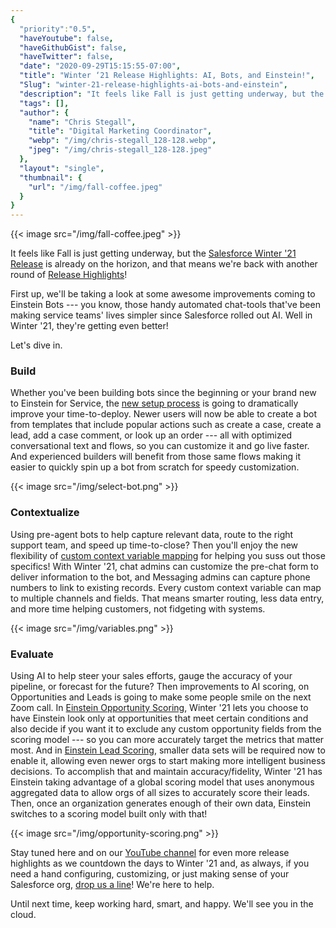 ```yaml
---
{
  "priority":"0.5",
  "haveYoutube": false,
  "haveGithubGist": false,
  "haveTwitter": false,
  "date": "2020-09-29T15:15:55-07:00",
  "title": "Winter ‘21 Release Highlights: AI, Bots, and Einstein!",
  "Slug": "winter-21-release-highlights-ai-bots-and-einstein",
  "description": "It feels like Fall is just getting underway, but the Salesforce Winter ’21 Release is already on the horizon, and that means we’re back…",
  "tags": [],
  "author": {
    "name": "Chris Stegall",
    "title": "Digital Marketing Coordinator",
    "webp": "/img/chris-stegall_128-128.webp",
    "jpeg": "/img/chris-stegall_128-128.jpeg"
  },
  "layout": "single",
  "thumbnail": {
    "url": "/img/fall-coffee.jpeg"
  }
}
---
```



{{< image src="/img/fall-coffee.jpeg" >}}

It feels like Fall is just getting underway, but the [Salesforce Winter '21 Release](https://releasenotes.docs.salesforce.com/en-us/winter21/release-notes/salesforce_release_notes.htm) is already on the horizon, and that means we're back with another round of [Release Highlights](https://medium.com/creme-de-la-crm/tagged/release-highlights)!

First up, we'll be taking a look at some awesome improvements coming to Einstein Bots --- you know, those handy automated chat-tools that've been making service teams' lives simpler since Salesforce rolled out AI. Well in Winter '21, they're getting even better!

Let's dive in.

### Build

Whether you've been building bots since the beginning or your brand new to Einstein for Service, the [new setup process](https://releasenotes.docs.salesforce.com/en-us/winter21/release-notes/rn_einstein_bots_template.htm) is going to dramatically improve your time-to-deploy. Newer users will now be able to create a bot from templates that include popular actions such as create a case, create a lead, add a case comment, or look up an order --- all with optimized conversational text and flows, so you can customize it and go live faster. And experienced builders will benefit from those same flows making it easier to quickly spin up a bot from scratch for speedy customization.

{{< image src="/img/select-bot.png" >}}

### Contextualize

Using pre-agent bots to help capture relevant data, route to the right support team, and speed up time-to-close? Then you'll enjoy the new flexibility of [custom context variable mapping](https://releasenotes.docs.salesforce.com/en-us/winter21/release-notes/rn_einstein_bots_custom_context_variables.htm) for helping you suss out those specifics! With Winter '21, chat admins can customize the pre-chat form to deliver information to the bot, and Messaging admins can capture phone numbers to link to existing records. Every custom context variable can map to multiple channels and fields. That means smarter routing, less data entry, and more time helping customers, not fidgeting with systems.

{{< image src="/img/variables.png" >}}

### Evaluate

Using AI to help steer your sales efforts, gauge the accuracy of your pipeline, or forecast for the future? Then improvements to AI scoring, on Opportunities and Leads is going to make some people smile on the next Zoom call. In [Einstein Opportunity Scoring](https://releasenotes.docs.salesforce.com/en-us/winter21/release-notes/rn_sales_einstein_opportunity_scoring.htm), Winter '21 lets you choose to have Einstein look only at opportunities that meet certain conditions and also decide if you want it to exclude any custom opportunity fields from the scoring model --- so you can more accurately target the metrics that matter most. And in [Einstein Lead Scoring](https://releasenotes.docs.salesforce.com/en-us/winter21/release-notes/rn_sales_einstein_els.htm), smaller data sets will be required now to enable it, allowing even newer orgs to start making more intelligent business decisions. To accomplish that and maintain accuracy/fidelity, Winter '21 has Einstein taking advantage of a global scoring model that uses anonymous aggregated data to allow orgs of all sizes to accurately score their leads. Then, once an organization generates enough of their own data, Einstein switches to a scoring model built only with that!

{{< image src="/img/opportunity-scoring.png" >}}

Stay tuned here and on our [YouTube channel](https://www.youtube.com/c/MkpartnersHQ/videos) for even more release highlights as we countdown the days to Winter '21 and, as always, if you need a hand configuring, customizing, or just making sense of your Salesforce org, [drop us a line](https://www.mkpartners.com/contact/)! We're here to help.

Until next time, keep working hard, smart, and happy. We'll see you in the cloud.
